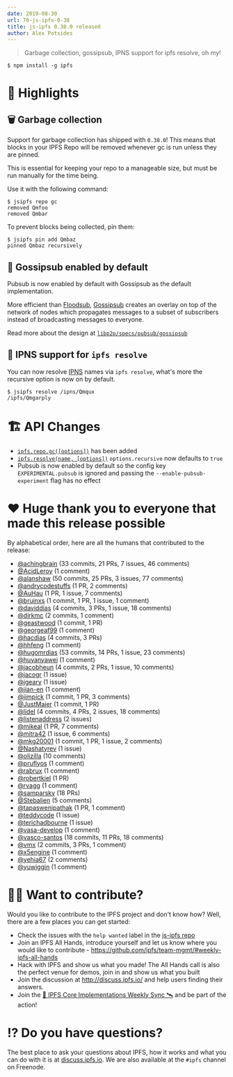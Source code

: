 ```yaml
---
date: 2019-08-30
url: 70-js-ipfs-0-38
title: js-ipfs 0.38.0 released
author: Alex Potsides
---
```


> Garbage collection, gossipsub, IPNS support for ipfs resolve, oh my!

```console
$ npm install -g ipfs
```

# 🔦 Highlights

## 🗑️ Garbage collection

Support for garbage collection has shipped with `0.38.0`! This means that blocks in your IPFS Repo will be removed whenever gc is run unless they are pinned.

This is essential for keeping your repo to a manageable size, but must be run manually for the time being.

Use it with the following command:

```console
$ jsipfs repo gc
removed Qmfoo
removed Qmbar
```

To prevent blocks being collected, pin them:

```console
$ jsipfs pin add Qmbaz
pinned Qmbaz recursively
```

## 💬 Gossipsub enabled by default

Pubsub is now enabled by default with Gossipsub as the default implementation.

More efficient than [Floodsub](https://github.com/libp2p/js-libp2p-floodsub), [Gossipsub](https://github.com/ChainSafe/gossipsub-js) creates an overlay on top of the network of nodes which propagates messages to a subset of subscribers instead of broadcasting messages to everyone.

Read more about the design at [`libp2p/specs/pubsub/gossipsub`](https://github.com/libp2p/specs/tree/master/pubsub/gossipsub)

## 📛 IPNS support for `ipfs resolve`

You can now resolve [IPNS](https://docs.ipfs.io/guides/concepts/ipns/) names via `ipfs resolve`, what's more the recursive option is now on by default.

```console
$ jsipfs resolve /ipns/Qmqux
/ipfs/Qmgarply
```

# 🏗 API Changes

* [`ipfs.repo.gc([options])`](https://github.com/ipfs/interface-js-ipfs-core/blob/master/SPEC/REPO.md#repogc) has been added
* [`ipfs.resolve(name, [options])`](https://github.com/ipfs/interface-js-ipfs-core/blob/master/SPEC/MISCELLANEOUS.md#resolve) `options.recursive` now defaults to `true`
* Pubsub is now enabled by default so the config key `EXPERIMENTAL.pubsub` is ignored and passing the `--enable-pubsub-experiment` flag has no effect

# ❤️ Huge thank you to everyone that made this release possible

By alphabetical order, here are all the humans that contributed to the release:

* [@achingbrain](https://github.com/achingbrain) (33 commits, 21 PRs, 7 issues, 46 comments)
* [@AcidLeroy](https://github.com/AcidLeroy) (1 comment)
* [@alanshaw](https://github.com/alanshaw) (50 commits, 25 PRs, 3 issues, 77 comments)
* [@andrycodestuffs](https://github.com/andrycodestuffs) (1 PR, 2 comments)
* [@AuHau](https://github.com/AuHau) (1 PR, 1 issue, 7 comments)
* [@bruinxs](https://github.com/bruinxs) (1 commit, 1 PR, 1 issue, 1 comment)
* [@daviddias](https://github.com/daviddias) (4 commits, 3 PRs, 1 issue, 18 comments)
* [@dirkmc](https://github.com/dirkmc) (2 commits, 1 comment)
* [@geastwood](https://github.com/geastwood) (1 commit, 1 PR)
* [@georgeaf99](https://github.com/georgeaf99) (1 comment)
* [@hacdias](https://github.com/hacdias) (4 commits, 3 PRs)
* [@hhfeng](https://github.com/hhfeng) (1 comment)
* [@hugomrdias](https://github.com/hugomrdias) (53 commits, 14 PRs, 1 issue, 23 comments)
* [@huyanyawei](https://github.com/huyanyawei) (1 comment)
* [@jacobheun](https://github.com/jacobheun) (4 commits, 2 PRs, 1 issue, 10 comments)
* [@jacogr](https://github.com/jacogr) (1 issue)
* [@jgeary](https://github.com/jgeary) (1 issue)
* [@jian-en](https://github.com/jian-en) (1 comment)
* [@jimpick](https://github.com/jimpick) (1 commit, 1 PR, 3 comments)
* [@JustMaier](https://github.com/JustMaier) (1 commit, 1 PR)
* [@lidel](https://github.com/lidel) (4 commits, 4 PRs, 2 issues, 18 comments)
* [@listenaddress](https://github.com/listenaddress) (2 issues)
* [@mikeal](https://github.com/mikeal) (1 PR, 7 comments)
* [@mitra42](https://github.com/mitra42) (1 issue, 6 comments)
* [@mkg20001](https://github.com/mkg20001) (1 commit, 1 PR, 1 issue, 2 comments)
* [@Nashatyrev](https://github.com/Nashatyrev) (1 issue)
* [@olizilla](https://github.com/olizilla) (10 comments)
* [@pruflyos](https://github.com/pruflyos) (1 comment)
* [@rabrux](https://github.com/rabrux) (1 comment)
* [@robertkiel](https://github.com/robertkiel) (1 PR)
* [@rvagg](https://github.com/rvagg) (1 comment)
* [@samparsky](https://github.com/samparsky) (18 PRs)
* [@Stebalien](https://github.com/Stebalien) (5 comments)
* [@tapaswenipathak](https://github.com/tapaswenipathak) (1 PR, 1 comment)
* [@teddycode](https://github.com/teddycode) (1 issue)
* [@terichadbourne](https://github.com/terichadbourne) (1 issue)
* [@vasa-develop](https://github.com/vasa-develop) (1 comment)
* [@vasco-santos](https://github.com/vasco-santos) (18 commits, 11 PRs, 18 comments)
* [@vmx](https://github.com/vmx) (2 commits, 3 PRs, 1 comment)
* [@x5engine](https://github.com/x5engine) (1 comment)
* [@yehia67](https://github.com/yehia67) (2 comments)
* [@yuwiggin](https://github.com/yuwiggin) (1 comment)

# 🙌🏽 Want to contribute?

Would you like to contribute to the IPFS project and don't know how? Well, there are a few places you can get started:

- Check the issues with the `help wanted` label in the [js-ipfs repo](https://github.com/ipfs/js-ipfs/issues?q=is%3Aopen+is%3Aissue+label%3A%22help+wanted%22)
- Join an IPFS All Hands, introduce yourself and let us know where you would like to contribute - https://github.com/ipfs/team-mgmt/#weekly-ipfs-all-hands
- Hack with IPFS and show us what you made! The All Hands call is also the perfect venue for demos, join in and show us what you built
- Join the discussion at http://discuss.ipfs.io/ and help users finding their answers.
- Join the [🚀 IPFS Core Implementations Weekly Sync 🛰](https://github.com/ipfs/team-mgmt/issues/992) and be part of the action!

# ⁉️ Do you have questions?

The best place to ask your questions about IPFS, how it works and what you can do with it is at [discuss.ipfs.io](http://discuss.ipfs.io). We are also available at the `#ipfs` channel on Freenode.
